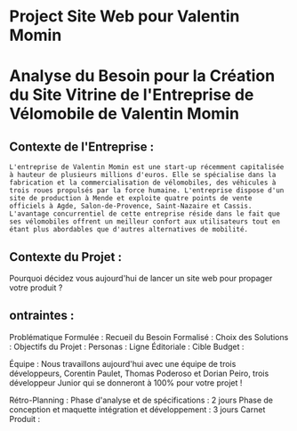 # Project Site Web pour Valentin Momin 

# Analyse du Besoin pour la Création du Site Vitrine de l'Entreprise de Vélomobile de Valentin Momin

## Contexte de l'Entreprise : 
```sheel
L'entreprise de Valentin Momin est une start-up récemment capitalisée à hauteur de plusieurs millions d'euros. Elle se spécialise dans la fabrication et la commercialisation de vélomobiles, des véhicules à trois roues propulsés par la force humaine. L'entreprise dispose d'un site de production à Mende et exploite quatre points de vente officiels à Agde, Salon-de-Provence, Saint-Nazaire et Cassis. L'avantage concurrentiel de cette entreprise réside dans le fait que ses vélomobiles offrent un meilleur confort aux utilisateurs tout en étant plus abordables que d'autres alternatives de mobilité.
```

## Contexte du Projet :
Pourquoi décidez vous aujourd'hui de lancer un site web pour propager votre produit ?

## ontraintes :

Problématique Formulée :
Recueil du Besoin Formalisé :
Choix des Solutions :
Objectifs du Projet :
Personas :
Ligne Éditoriale :
Cible Budget :

Équipe :
Nous travaillons aujourd'hui avec une équipe de trois développeurs, Corentin Paulet, Thomas Poderoso et Dorian Peiro, trois développeur Junior qui se donneront à 100% pour votre projet !

Rétro-Planning :
Phase d'analyse et de spécifications : 2 jours
Phase de conception et maquette intégration et développement : 3 jours
Carnet Produit :

